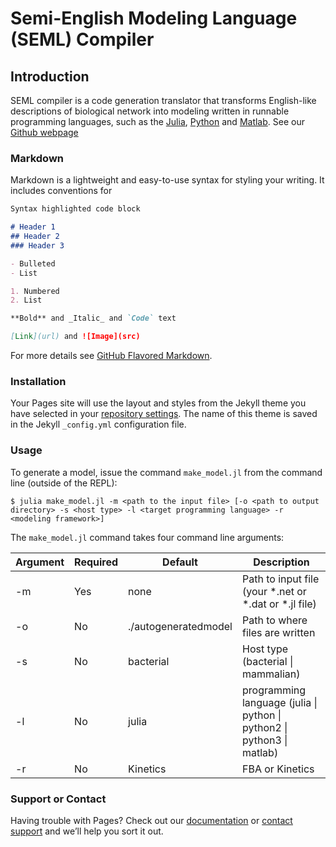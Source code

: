 # Semi-English Modeling Language (SEML) Compiler

## Introduction
SEML compiler is a code generation translator that transforms English-like descriptions of biological network into modeling written in runnable programming languages, such as the [Julia](http://julialang.org), [Python](https://www.python.org) and [Matlab](https://www.mathworks.com/products/matlab.html).
See our [Github webpage](https://zzp12.github.io/SEML/) 


### Markdown

Markdown is a lightweight and easy-to-use syntax for styling your writing. It includes conventions for

```markdown
Syntax highlighted code block

# Header 1
## Header 2
### Header 3

- Bulleted
- List

1. Numbered
2. List

**Bold** and _Italic_ and `Code` text

[Link](url) and ![Image](src)
```

For more details see [GitHub Flavored Markdown](https://guides.github.com/features/mastering-markdown/).

### Installation 

Your Pages site will use the layout and styles from the Jekyll theme you have selected in your [repository settings](https://github.com/ZZP12/SEML/settings). The name of this theme is saved in the Jekyll `_config.yml` configuration file.

### Usage 
To generate a model, issue the command ``make_model.jl`` from the command line (outside of the REPL):

	$ julia make_model.jl -m <path to the input file> [-o <path to output directory> -s <host type> -l <target programming language> -r <modeling framework>]

The ``make_model.jl`` command takes four command line arguments:

Argument | Required | Default | Description
--- | --- | --- | ---
-m | Yes| none | Path to input file (your \*.net or \*.dat or \*.jl file)
-o | No	| ./autogeneratedmodel | Path to where files are written
-s | No	| bacterial | Host type (bacterial \| mammalian)
-l | No | julia | programming language (julia \| python \| python2 \| python3 \| matlab)
-r | No | Kinetics| FBA or Kinetics

### Support or Contact

Having trouble with Pages? Check out our [documentation](https://help.github.com/categories/github-pages-basics/) or [contact support](https://github.com/contact) and we’ll help you sort it out.
